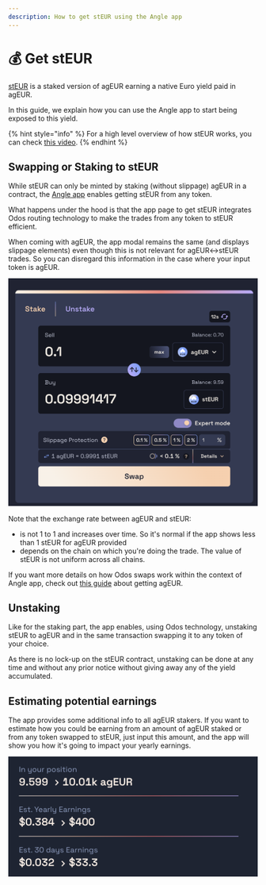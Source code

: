```yaml
---
description: How to get stEUR using the Angle app
---
```


# 💰 Get stEUR

[stEUR](../../../savings/README.md) is a staked version of agEUR earning a native Euro yield paid in agEUR.

In this guide, we explain how you can use the Angle app to start being exposed to this yield.

{% hint style="info" %}
For a high level overview of how stEUR works, you can check [this video](https://www.youtube.com/watch?v=9LKDbLzNYdU).
{% endhint %}

## Swapping or Staking to stEUR

While stEUR can only be minted by staking (without slippage) agEUR in a contract, the [Angle app](https://app.angle.money/savings) enables getting stEUR from any token.

What happens under the hood is that the app page to get stEUR integrates Odos routing technology to make the trades from any token to stEUR efficient.

When coming with agEUR, the app modal remains the same (and displays slippage elements) even though this is not relevant for agEUR<->stEUR trades. So you can disregard this information in the case where your input token is agEUR.

![Getting stEUR from agEUR](/.gitbook/assets/stEURScreen.png)

Note that the exchange rate between agEUR and stEUR:

- is not 1 to 1 and increases over time. So it's normal if the app shows less than 1 stEUR for agEUR provided
- depends on the chain on which you're doing the trade. The value of stEUR is not uniform across all chains.

If you want more details on how Odos swaps work within the context of Angle app, check out [this guide](./swap.md) about getting agEUR.

## Unstaking

Like for the staking part, the app enables, using Odos technology, unstaking stEUR to agEUR and in the same transaction swapping it to any token of your choice.

As there is no lock-up on the stEUR contract, unstaking can be done at any time and without any prior notice without giving away any of the yield accumulated.

## Estimating potential earnings

The app provides some additional info to all agEUR stakers. If you want to estimate how you could be earning from an amount of agEUR staked or from any token swapped to stEUR, just input this amount, and the app will show you how it's going to impact your yearly earnings.

![Estimate your earnings with Angle App](/.gitbook/assets/stEURAnalytics.png)
